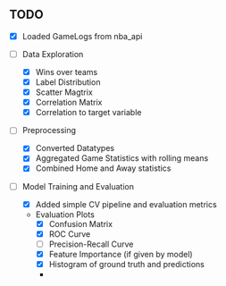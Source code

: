 ## TODO

- [x] Loaded GameLogs from nba_api

- [ ] Data Exploration
    - [x] Wins over teams
    - [x] Label Distribution
    - [x] Scatter Magtrix
    - [x] Correlation Matrix
    - [x] Correlation to target variable

- [ ] Preprocessing
    - [x] Converted Datatypes
    - [x] Aggregated Game Statistics with rolling means
    - [x] Combined Home and Away statistics

- [ ] Model Training and Evaluation 
    - [x] Added simple CV pipeline and evaluation metrics

    - Evaluation Plots
        - [x] Confusion Matrix
        - [x] ROC Curve
        - [ ] Precision-Recall Curve
        - [x] Feature Importance (if given by model)
        - [x] Histogram of ground truth and predictions
        - 